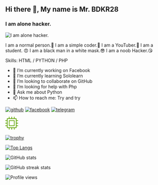 
## Hi there 👋, My name is Mr. BDKR28
### I am alone hacker.
![I am alone hacker.](https://bestanimations.com/media/bangladesh/533000752bangladesh-flag-waving-gif-animation-8.gif)

I am a normal person.🤫 I am a simple coder.🤫 I am a YouTuber.🤨 I am a student. 😍 I am a black man in a white mask.😎 I am a noob Hacker.😘

Skills: HTML / PYTHON / PHP

- 🔭 I’m currently working on Facebook 
- 🌱 I’m currently learning Sololearn 
- 👯 I’m looking to collaborate on GitHub 
- 🤔 I’m looking for help with Php 
- 💬 Ask me about Python 
- 📫 How to reach me: Try and try 


[<img src='https://cdn.jsdelivr.net/npm/simple-icons@3.0.1/icons/github.svg' alt='github' height='40'>](https://github.com/bokxud)  [<img src='https://cdn.jsdelivr.net/npm/simple-icons@3.0.1/icons/facebook.svg' alt='facebook' height='40'>](https://www.facebook.com/ctfsolution)  [<img src='https://cdn.jsdelivr.net/npm/simple-icons@3.0.1/icons/telegram.svg' alt='telegram' height='40'>](https://t.me/BD2021KR)  

<a href='https://docs.github.com/en/developers'><img src='https://raw.githubusercontent.com/acervenky/animated-github-badges/master/assets/devbadge.gif' width='40' height='40'></a> 

[![trophy](https://github-profile-trophy.vercel.app/?username=bokxud)](https://github.com/ryo-ma/github-profile-trophy)

[![Top Langs](https://github-readme-stats.vercel.app/api/top-langs/?username=bokxud)](https://github.com/anuraghazra/github-readme-stats)

![GitHub stats](https://github-readme-stats.vercel.app/api?username=bokxud&show_icons=true)  

![GitHub streak stats](https://github-readme-streak-stats.herokuapp.com/?user=bokxud)  

![Profile views](https://gpvc.arturio.dev/bokxud)  
